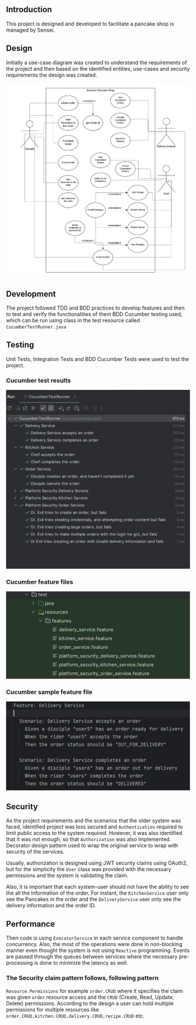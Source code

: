 ## Introduction
This project is designed and developed to facilitate a pancake shop is managed by Sensei.

## Design
Initially a use-case diagram was created to understand the requirements of the project and then
based on the identified entities, use-cases and security requirements the design was created.

![Use Case Diagram](use-case-sensei.png)

## Development
The project followed TDD and BDD practices to develop features and then  to test and verify
the functionalities of them BDD Cucumber testing used, which can be run using class in the
test resource called `CucumberTestRunner.java`

## Testing
Unit Tests, Integration Tests and BDD Cucumber Tests were used to test the project.

### Cucumber test results
![Cucumber Tests](cucumber-tests.png)

### Cucumber feature files
![Feature Files](cucumber-feature-files.png)

### Cucumber sample feature file
![Feature Files](cucumber-feature-file.png)

## Security
As the project requirements and the scenarios that the older system was faced, identified
project was less secured and `Authentication` required to limit public access to the system required. However,
it was also identified that it was not enough, so that `Authorization` was also implemented. Decorator design pattern
used to wrap the original service to wrap with security of the services.

Usually, authorization is designed using JWT security claims using OAuth2, but for the simplicity the `User` class was
provided with the necessary permissions and the system is validating the claim.

Also, it is important that each system-user should not have the ability to see the all the information of the order. For
instant, the `KitchenService` user only see the Pancakes in the order and the `DeliveryService` user only see the delivery
information and the order ID.

## Performance

Then code is using `ExecutorService` in each service component to handle concurrency. Also, the most of the operations were
done in non-blocking manner even thought the system is not using `Reactive` programming. Events are passed through the
queues between services where the necessary pre-processing is done to minimize the latency as well.

### The Security claim pattern follows, following pattern

`Resource.Permissions` for example `order.CRUD` where it specifies the claim was given `order` resource access
and the `CRUD` (Create, Read, Update, Delete) permissions. According to the design a user can hold multiple
permissions for multiple resources like `order.CRUD,kitchen.CRUD,delivery.CRUD,recipe.CRUD` etc.